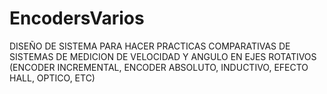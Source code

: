 # EncodersVarios
DISEÑO DE SISTEMA PARA HACER PRACTICAS COMPARATIVAS DE SISTEMAS DE MEDICION DE VELOCIDAD Y ANGULO EN EJES ROTATIVOS (ENCODER INCREMENTAL, ENCODER ABSOLUTO, INDUCTIVO, EFECTO HALL, OPTICO, ETC)
